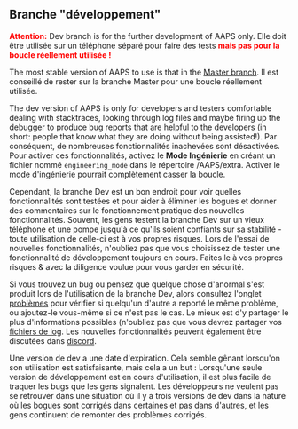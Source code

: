 ## Branche "développement"

<font color="#FF0000"><strong>Attention:</strong></font>
Dev branch is for the further development of AAPS only. Elle doit être utilisée sur un téléphone séparé pour faire des tests <font color="#FF0000"><strong>mais pas pour la boucle réellement utilisée !</strong></font>

The most stable version of AAPS to use is that in the [Master branch](https://github.com/nightscout/AndroidAPS/tree/master). Il est conseillé de rester sur la branche Master pour une boucle réellement utilisée.

The dev version of AAPS is only for developers and testers comfortable dealing with stacktraces, looking through log files and maybe firing up the debugger to produce bug reports that are helpful to the developers (in short: people that know what they are doing without being assisted!). Par conséquent, de nombreuses fonctionnalités inachevées sont désactivées. Pour activer ces fonctionnalités, activez le **Mode Ingénierie** en créant un fichier nommé `engineering_mode` dans le répertoire /AAPS/extra. Activer le mode d'ingénierie pourrait complètement casser la boucle.

Cependant, la branche Dev est un bon endroit pour voir quelles fonctionnalités sont testées et pour aider à éliminer les bogues et donner des commentaires sur le fonctionnement pratique des nouvelles fonctionnalités. Souvent, les gens testent la branche Dev sur un vieux téléphone et une pompe jusqu'à ce qu'ils soient confiants sur sa stabilité - toute utilisation de celle-ci est à vos propres risques. Lors de l'essai de nouvelles fonctionnalités, n'oubliez pas que vous choisissez de tester une fonctionnalité de développement toujours en cours. Faites le à vos propres risques & avec la diligence voulue pour vous garder en sécurité.

Si vous trouvez un bug ou pensez que quelque chose d'anormal s'est produit lors de l'utilisation de la branche Dev, alors consultez l'onglet [problèmes](https://github.com/nightscout/AndroidAPS/issues) pour vérifier si quelqu'un d'autre a reporté le même problème, ou ajoutez-le vous-même si ce n'est pas le cas. Le mieux est d'y partager le plus d'informations possibles (n'oubliez pas que vous devrez partager vos [fichiers de log](../Usage/Accessing-logfiles.md). Les nouvelles fonctionnalités peuvent également être discutées dans [discord](https://discord.gg/4fQUWHZ4Mw).

Une version de dev a une date d'expiration. Cela semble gênant lorsqu'on son utilisation est satisfaisante, mais cela a un but : Lorsqu'une seule version de développement est en cours d'utilisation, il est plus facile de traquer les bugs que les gens signalent. Les développeurs ne veulent pas se retrouver dans une situation où il y a trois versions de dev dans la nature où les bogues sont corrigés dans certaines et pas dans d'autres, et les gens continuent de remonter des problèmes corrigés.